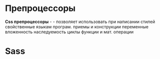# Препроцессоры
**Css препроцессоры** - - позволяет использовать при написании стилей свойственные языкам програм. приемы и  конструкции переменные вложенность наследуемость циклы функции и мат. операции 

# Sass
